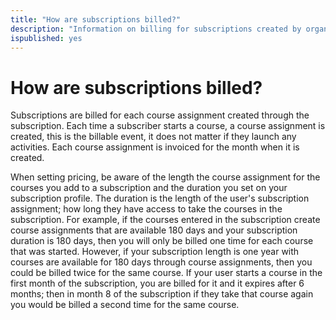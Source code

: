 ```yaml
---
title: "How are subscriptions billed?"
description: "Information on billing for subscriptions created by organizations in the TMS. This does not apply to Challenge Labs."
ispublished: yes
---
```


# How are subscriptions billed?

Subscriptions are billed for each course assignment created through the subscription. Each time a subscriber starts a course, a course assignment is created, this is the billable event, it does not matter if they launch any activities. Each course assignment is invoiced for the month when it is created.

When setting pricing, be aware of the length the course assignment for the courses you add to a subscription and the duration you set on your subscription profile. The duration is the length of the user's subscription assignment; how long they have access to take the courses in the subscription. For example, if the courses entered in the subscription create course assignments that are available 180 days and your subscription duration is 180 days, then you will only be billed one time for each course that was started. However, if your subscription length is one year with courses are available for 180 days through course assignments, then you could be billed twice for the same course. If your user starts a course in the first month of the subscription, you are billed for it and it expires after 6 months; then in month 8 of the subscription if they take that course again you would be billed a second time for the same course.  
